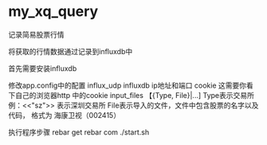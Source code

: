 # my_xq_query
记录简易股票行情

将获取的行情数据通过记录到influxdb中

首先需要安装influxdb

修改app.config中的配置
influx_udp influxdb ip地址和端口
cookie 这需要你看下自己的浏览器http 中的cookie
input_files 【{Type, File}|...]
Type表示交易所  例：<<"sz">> 表示深圳交易所
File表示导入的文件，文件中包含股票的名字以及代码， 格式为  海康卫视（002415）

执行程序步骤
rebar get
rebar com
./start.sh
